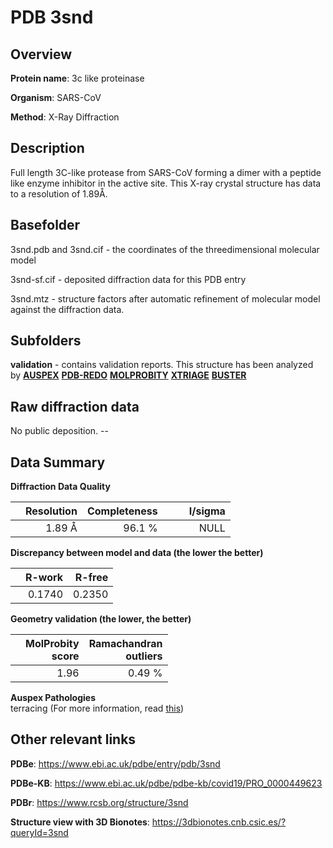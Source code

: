 # PDB 3snd

## Overview

**Protein name**: 3c like proteinase

**Organism**: SARS-CoV

**Method**: X-Ray Diffraction

## Description

Full length 3C-like protease from SARS-CoV forming a dimer with a peptide like enzyme inhibitor in the active site. This X-ray crystal structure has data to a resolution of 1.89Å.

## Basefolder

3snd.pdb and 3snd.cif - the coordinates of the threedimensional molecular model

3snd-sf.cif - deposited diffraction data for this PDB entry

3snd.mtz - structure factors after automatic refinement of molecular model against the diffraction data.

## Subfolders





**validation** - contains validation reports. This structure has been analyzed by [**AUSPEX**](https://github.com/thorn-lab/coronavirus_structural_task_force/tree/master/pdb/3c_like_proteinase/SARS-CoV/3snd/validation/auspex) [**PDB-REDO**](https://github.com/thorn-lab/coronavirus_structural_task_force/tree/master/pdb/3c_like_proteinase/SARS-CoV/3snd/validation/pdb-redo) [**MOLPROBITY**](https://github.com/thorn-lab/coronavirus_structural_task_force/tree/master/pdb/3c_like_proteinase/SARS-CoV/3snd/validation/molprobity) [**XTRIAGE**](https://github.com/thorn-lab/coronavirus_structural_task_force/blob/master/pdb/3c_like_proteinase/SARS-CoV/3snd/validation/Xtriage_output.log) [**BUSTER**](https://www.globalphasing.com/buster/wiki/index.cgi?Covid19Pdb3SND) 



## Raw diffraction data

No public deposition. --<br> 

## Data Summary
**Diffraction Data Quality**

|   | Resolution | Completeness| I/sigma |
|---|-------------:|----------------:|--------------:|
|   |1.89 Å|96.1  %|<img width=50/>NULL |

**Discrepancy between model and data (the lower the better)**

|   | **R-work**| **R-free**   
|---|-------------:|----------------:|           
||  0.1740|  0.2350|

**Geometry validation (the lower, the better)**

|   |**MolProbity<br>score**| **Ramachandran<br>outliers** 
|---|-------------:|----------------:|
||  1.96|  0.49 %|

**Auspex Pathologies**<br> terracing (For more information, read [this](https://github.com/thorn-lab/coronavirus_structural_task_force/blob/master/pdb/3c_like_proteinase/SARS-CoV/3snd/validation/auspex/3snd_auspex_comments.txt))

 



## Other relevant links 
**PDBe**:  https://www.ebi.ac.uk/pdbe/entry/pdb/3snd

**PDBe-KB**: https://www.ebi.ac.uk/pdbe/pdbe-kb/covid19/PRO_0000449623 
 
**PDBr**: https://www.rcsb.org/structure/3snd 

**Structure view with 3D Bionotes**: https://3dbionotes.cnb.csic.es/?queryId=3snd

